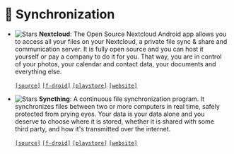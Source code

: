 # 🔄 Synchronization

- ![Stars](https://badgen.net/github/stars/nextcloud/android)
**Nextcloud**: The Open Source Nextcloud Android app allows you to access all your files on your Nextcloud, a private file sync & share and communication server. It is fully open source and you can host it yourself or pay a company to do it for you. That way, you are in control of your photos, your calendar and contact data, your documents and everything else.

	[`[source]`](https://github.com/nextcloud/android "source") [`[f-droid]`](https://f-droid.org/packages/com.nextcloud.client "f-droid") [`[playstore]`](https://play.google.com/store/apps/details?id=com.nextcloud.client "playstore") [`[website]`](https://nextcloud.com "website")

- ![Stars](https://badgen.net/github/stars/syncthing/syncthing-android)
**Syncthing**: A continuous file synchronization program. It synchronizes files between two or more computers in real time, safely protected from prying eyes. Your data is your data alone and you deserve to choose where it is stored, whether it is shared with some third party, and how it's transmitted over the internet.

	[`[source]`](https://github.com/syncthing/syncthing-android "source") [`[f-droid]`](https://f-droid.org/packages/com.nutomic.syncthingandroid "f-droid") [`[playstore]`](https://play.google.com/store/apps/details?id=com.nutomic.syncthingandroid "playstore") [`[website]`](https://syncthing.net "website")
